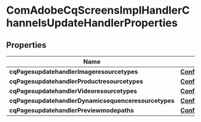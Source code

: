 

# ComAdobeCqScreensImplHandlerChannelsUpdateHandlerProperties

## Properties

Name | Type | Description | Notes
------------ | ------------- | ------------- | -------------
**cqPagesupdatehandlerImageresourcetypes** | [**ConfigNodePropertyArray**](ConfigNodePropertyArray.md) |  |  [optional]
**cqPagesupdatehandlerProductresourcetypes** | [**ConfigNodePropertyArray**](ConfigNodePropertyArray.md) |  |  [optional]
**cqPagesupdatehandlerVideoresourcetypes** | [**ConfigNodePropertyArray**](ConfigNodePropertyArray.md) |  |  [optional]
**cqPagesupdatehandlerDynamicsequenceresourcetypes** | [**ConfigNodePropertyArray**](ConfigNodePropertyArray.md) |  |  [optional]
**cqPagesupdatehandlerPreviewmodepaths** | [**ConfigNodePropertyArray**](ConfigNodePropertyArray.md) |  |  [optional]



